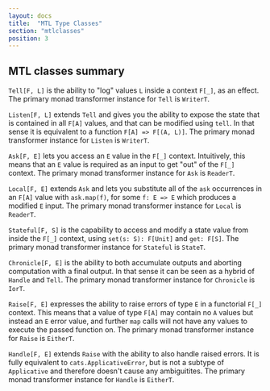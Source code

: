 ```yaml
---
layout: docs
title:  "MTL Type Classes"
section: "mtlclasses"
position: 3
---
```



## MTL classes summary

`Tell[F, L]` is the ability to "log" values `L` inside a context `F[_]`, as an effect.
The primary monad transformer instance for `Tell` is `WriterT`.

`Listen[F, L]` extends `Tell` and gives you the ability to expose the state
that is contained in all `F[A]` values, and that can be modified using `tell`.
In that sense it is equivalent to a function `F[A] => F[(A, L)]`.
The primary monad transformer instance for `Listen` is `WriterT`.

`Ask[F, E]` lets you access an `E` value in the `F[_]` context.
Intuitively, this means that an `E` value is required as an input to get "out" of the `F[_]` context.
The primary monad transformer instance for `Ask` is `ReaderT`.

`Local[F, E]` extends `Ask` and lets you substitute all of the `ask` occurrences in an `F[A]` value with
`ask.map(f)`, for some `f: E => E` which produces a modified `E` input.
The primary monad transformer instance for `Local` is `ReaderT`.

`Stateful[F, S]` is the capability to access and modify a state value
from inside the `F[_]` context, using `set(s: S): F[Unit]` and `get: F[S]`.
The primary monad transformer instance for `Stateful` is `StateT`.

`Chronicle[F, E]` is the ability to both accumulate outputs and aborting computation with a final output.
In that sense it can be seen as a hybrid of `Handle` and `Tell`.
The primary monad transformer instance for `Chronicle` is `IorT`.

`Raise[F, E]` expresses the ability to raise errors of type `E` in a functorial `F[_]` context.
This means that a value of type `F[A]` may contain no `A` values but instead an `E` error value,
and further `map` calls will not have any values to execute the passed function on.
The primary monad transformer instance for `Raise` is `EitherT`.

`Handle[F, E]` extends `Raise` with the ability to also handle raised errors.
It is fully equivalent to `cats.ApplicativeError`, but is not a subtype of `Applicative` and therefore doesn't cause any ambiguitites.
The primary monad transformer instance for `Handle` is `EitherT`.
